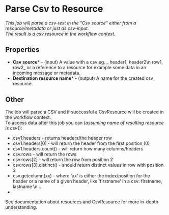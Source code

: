 # Parse Csv to Resource

_This job will parse a csv-text in the "Csv source" either from a resource/metadata or just as csv-input.  
The result is a csv resource in the workflow context._

## Properties
* **Csv source*** - (input) A value with a csv eg. _ header1, header2\n row1, row2_ or a reference to a resource for example some data in an incoming message or metadata.
* **Destination resource name*** - (output) A name for the created csv resource.

## Other

The job will parse a CSV and if successful a CsvResource will be created in the workflow context.  
To access data after this job you can (_assuming name of resulting resource is csv1_):
* csv1.headers - returns headers/the header row
* csv1.headers[0] - will return the header from the first position (0)
* csv1.headers.count() - will return how many columns/headers
* csv.rows - will return the rows
* csv.rows[2] - will return the row from position 2
* csv.rows[3].distinct() - should return distinct values in row with position 3
* csv.getcolumn(xx) - where 'xx' is either the index/position for the header or a name of a given header, like 'firstname' in a csv: firstname, lastname \n .. 
* 
See documentation about resources and CsvResource for more in-depth understanding.
